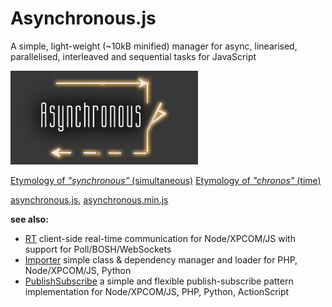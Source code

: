 Asynchronous.js
===============

A simple, light-weight (~10kB minified) manager for async, linearised, parallelised, interleaved and sequential tasks for JavaScript

![Asynchronous](/asynchronous.jpg)

[Etymology of *"synchronous"* (simultaneous)](http://www.etymonline.com/index.php?term=synchronous)
[Etymology of *"chronos"* (time)](https://en.wiktionary.org/wiki/%CF%87%CF%81%CF%8C%CE%BD%CE%BF%CF%82#Ancient_Greek)


[asynchronous.js](https://raw.githubusercontent.com/foo123/asynchronous.js/master/build/asynchronous.js),  [asynchronous.min.js](https://raw.githubusercontent.com/foo123/asynchronous.js/master/build/asynchronous.min.js)

**see also:**  

* [RT](https://github.com/foo123/RT) client-side real-time communication for Node/XPCOM/JS with support for Poll/BOSH/WebSockets
* [Importer](https://github.com/foo123/Importer) simple class &amp; dependency manager and loader for PHP, Node/XPCOM/JS, Python
* [PublishSubscribe](https://github.com/foo123/PublishSubscribe) a simple and flexible publish-subscribe pattern implementation for Node/XPCOM/JS, PHP, Python, ActionScript

